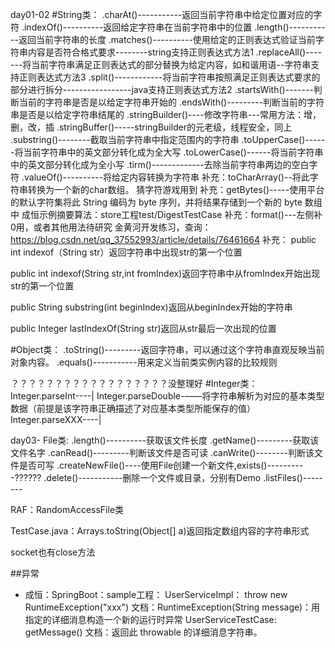 day01-02
#String类：
.charAt()-----------返回当前字符串中给定位置对应的字符
.indexOf()----------返回给定字符串在当前字符串中的位置
.length()-----------返回当前字符串的长度
.matches()----------使用给定的正则表达式验证当前字符串内容是否符合格式要求--------string支持正则表达式方法1
.replaceAll()-------将当前字符串满足正则表达式的部分替换为给定内容，如和谐用语--字符串支持正则表达式方法3
.split()------------将当前字符串按照满足正则表达式要求的部分进行拆分-----------------java支持正则表达式方法2
.startsWith()-------判断当前的字符串是否是以给定字符串开始的
.endsWith()---------判断当前的字符串是否是以给定字符串结尾的
.stringBuilder()----修改字符串---常用方法：增，删，改，插
.stringBuffer()-----stringBuilder的元老级，线程安全，同上
.substring()--------截取当前字符串中指定范围内的字符串
.toUpperCase()------将当前字符串中的英文部分转化成为全大写
.toLowerCase()------将当前字符串中的英文部分转化成为全小写
.tirm()-------------去除当前字符串两边的空白字符
.valueOf()----------将给定内容转换为字符串
补充：toCharArray()--将此字符串转换为一个新的char数组。
		猜字符游戏用到
补充：getBytes()-----使用平台的默认字符集将此 String 编码为 byte 序列，并将结果存储到一个新的 byte 数组中
		成恒示例摘要算法：store工程test/DigestTestCase
补充：format()---左侧补0用，或者其他用法待研究
		金黄河开发练习，查询：https://blog.csdn.net/qq_37552993/article/details/76461664
补充：
public int indexof（String str）返回字符串中出现str的第一个位置

public int indexof(String str,int fromIndex)返回字符串中从fromIndex开始出现str的第一个位置

public String substring(int beginIndex)返回从beginIndex开始的字符串

public Integer lastIndexOf(String str)返回从str最后一次出现的位置

#Object类：
.toString()---------返回字符串，可以通过这个字符串直观反映当前对象内容。
.equals()-----------用来定义当前类实例内容的比较规则

？？？？？？？？？？？？？？？？？？没整理好
#Integer类：
Integer.parseInt----|
Integer.parseDouble-——将字符串解析为对应的基本类型数据（前提是该字符串正确描述了对应基本类型所能保存的值）
Integer.parseXXX----|

day03-
File类:
.length()----------获取该文件长度
.getName()---------获取该文件名字
.canRead()---------判断该文件是否可读
.canWrite()--------判断该文件是否可写
.createNewFile()----使用File创建一个新文件,exists()----------??????
.delete()-----------删除一个文件或目录，分别有Demo
.listFiles()--------



RAF：RandomAccessFile类



TestCase.java：Arrays.toString(Object[] a)返回指定数组内容的字符串形式


socket也有close方法














##异常
 - 成恒：SpringBoot：sample工程：
	UserServiceImpl：
		throw new  RuntimeException("xxx")
			文档：RuntimeException(String message)：用指定的详细消息构造一个新的运行时异常
	UserServiceTestCase: 
		getMessage()
			文档：返回此 throwable 的详细消息字符串。




